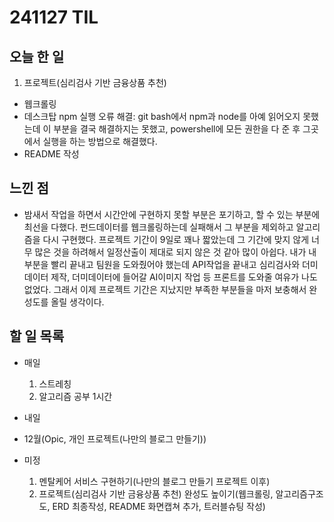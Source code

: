 # 241127 TIL

## 오늘 한 일
1. 프로젝트(심리검사 기반 금융상품 추천)
  - 웹크롤링
  - 데스크탑 npm 실행 오류 해결: git bash에서 npm과 node를 아예 읽어오지 못했는데 이 부분을 결국 해결하지는 못했고, powershell에 모든 권한을 다 준 후 그곳에서 실행을 하는 방법으로 해결했다.
  - README 작성 


## 느낀 점
  - 밤새서 작업을 하면서 시간안에 구현하지 못할 부분은 포기하고, 할 수 있는 부분에 최선을 다했다. 펀드데이터를 웹크롤링하는데 실패해서 그 부분을 제외하고 알고리즘을 다시 구현했다. 프로젝트 기간이 9일로 꽤나 짧았는데 그 기간에 맞지 않게 너무 많은 것을 하려해서 일정산출이 제대로 되지 않은 것 같아 많이 아쉽다. 내가 내 부분을 빨리 끝내고 팀원을 도와줬어야 했는데 API작업을 끝내고 심리검사와 더미데이터 제작, 더미데이터에 들어갈 AI이미지 작업 등 프론트를 도와줄 여유가 나도 없었다. 그래서 이제 프로젝트 기간은 지났지만 부족한 부분들을 마저 보충해서 완성도를 올릴 생각이다. 


## 할 일 목록
  - 매일
    1. 스트레칭
    2. 알고리즘 공부 1시간

  - 내일
  
  - 12월(Opic, 개인 프로젝트(나만의 블로그 만들기))

  - 미정
    1. 멘탈케어 서비스 구현하기(나만의 블로그 만들기 프로젝트 이후)
    2. 프로젝트(심리검사 기반 금융상품 추천) 완성도 높이기(웹크롤링, 알고리즘구조도, ERD 최종작성, README 화면캡쳐 추가, 트러블슈팅 작성)
  